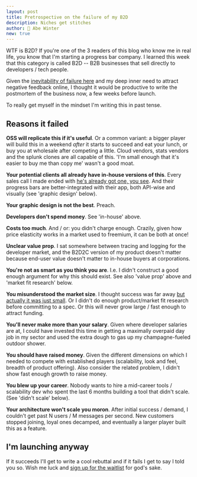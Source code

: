 ```yaml
---
layout: post
title: Pretrospective on the failure of my B2D
description: Niches get stitches
author: 🔮 Abe Winter
new: true
---
```


WTF is B2D? If you're one of the 3 readers of this blog who know me in real life, you know that I'm starting a progress bar company. I learned this week that this category is called B2D -- B2B businesses that sell directly to developers / tech people.

Given the [inevitability of failure here](https://youtu.be/thbICk05yPk?t=124) and my deep inner need to attract negative feedback online, I thought it would be productive to write the postmortem of the business now, a few weeks before launch.

To really get myself in the mindset I'm writing this in past tense.

## Reasons it failed

**OSS will replicate this if it's useful**. Or a common variant: a bigger player will build this in a weekend *after* it starts to succeed and eat your lunch, or buy you at wholesale after competing a little. Cloud vendors, stats vendors and the splunk clones are all capable of this. 'I'm small enough that it's easier to buy me than copy me' wasn't a good moat.

**Your potential clients all already have in-house versions of this**. Every sales call I made ended with [he's already got one, you see](https://www.youtube.com/watch?v=DGXx56WqqJw). And their progress bars are better-integrated with their app, both API-wise and visually (see 'graphic design' below).

**Your graphic design is not the best**. Preach.

**Developers don't spend money**. See 'in-house' above.

**Costs too much**. And / or: you didn't charge enough. Crazily, given how price elasticity works in a market used to freemium, it can be both at once!

**Unclear value prop**. I sat somewhere between tracing and logging for the developer market, and the B2D2C version of my product doesn't matter because end-user value doesn't matter to in-house buyers at corporations.

**You're not as smart as you think you are**. I.e. I didn't construct a good enough argument for why this should exist. See also 'value prop' above and 'market fit research' below.

**You misunderstood the market size**. I thought success was far away [but actually it was just small](https://www.youtube.com/watch?v=MMiKyfd6hA0). Or I didn't do enough product/market fit research before committing to a spec. Or this will never grow large / fast enough to attract funding.

**You'll never make more than your salary**. Given where developer salaries are at, I could have invested this time in getting a maximally overpaid day job in my sector and used the extra dough to gas up my champagne-fueled outdoor shower.

**You should have raised money**. Given the different dimensions on which I needed to compete with established players (scalability, look and feel, breadth of product offering). Also consider the related problem, I didn't show fast enough growth to raise money.

**You blew up your career**. Nobody wants to hire a mid-career tools / scalability dev who spent the last 6 months building a tool that didn't scale. (See 'didn't scale' below).

**Your architecture won't scale you moron**. After initial success / demand, I couldn't get past N users / M messages per second. New customers stopped joining, loyal ones decamped, and eventually a larger player built this as a feature.

## I'm launching anyway

If it succeeds I'll get to write a cool rebuttal and if it fails I get to say I told you so. Wish me luck and [sign up for the waitlist](https://cloudprogress.io) for god's sake.
